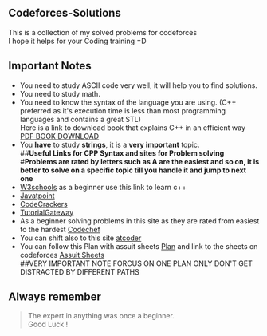 ## Codeforces-Solutions
This is a collection of my solved problems for codeforces <br />
I hope it helps for your Coding training =D <br />

## **Important Notes** <br />
* You need to study ASCII code very well, it will help you to find solutions. <br />
* You need to study math. <br />
* You need to know the syntax of the language you are using. (C++ preferred as it's execution time is less than most programming languages and contains a great STL) <br />
Here is a link to download book that explains C++ in an efficient way [PDF BOOK DOWNLOAD](http://powerunit-ju.com/wp-content/uploads/2020/02/Daniel-Y-Liang-et-al.-Introduction-to-Programming-with-C-Pearson-2014.pdf) <br />
* You **have** to study **strings**, it is a **very important** topic. <br />
##**Useful Links for CPP Syntax and sites for Problem solving** <br />
#**Problems are rated by letters such as A are the easiest and so on, it is better to solve on a specific topic till you handle it and jump to next one**
* [W3schools](https://www.w3schools.com/cpp/default.asp) as a beginner use this link to learn c++ <br />
* [Javatpoint](https://www.javatpoint.com/cpp-tutorial) <br />
* [CodeCrackers](https://codescracker.com/cpp/program/cpp-program-reverse-array.htm#:~:text=To%20reverse%20an%20array%20in%20C%2B%2B%20programming%2C%20you,second%20last%20index%20to%20second%20and%20so%20on) <br />
* [TutorialGateway](https://www.tutorialgateway.org/cpp-programs/) <br />
* As a beginner solving problems in this site as they are rated from easiest to the hardest [Codechef](https://www.codechef.com/practice?end_rating=999&group=all&hints=0&itm_campaign=practice&itm_medium=navmenu&limit=20&page=0&search=&sort_by=difficulty_rating&sort_order=asc&start_rating=0&tags=&topic=&video_editorial=0&wa_enabled=0) <br />
* You can shift also to this site [atcoder](https://kenkoooo.com/atcoder/#/table/) <br />
* You can follow this Plan with assuit sheets [Plan](https://docs.google.com/spreadsheets/d/12XlGl2Nae1NXRDNet_bGQ2HM2O3kq-9FS0Jm2pDwFyg/edit#gid=1683044666) and link to the
sheets on codeforces [Assuit Sheets](https://codeforces.com/group/MWSDmqGsZm/contests) <br />
##VERY IMPORTANT NOTE FORCUS ON ONE PLAN ONLY DON'T GET DISTRACTED BY DIFFERENT PATHS

## Always remember <br />
> The expert in anything was once a beginner. <br />
Good Luck !


